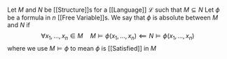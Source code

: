 Let $M$ and $N$ be [[Structure]]s for a [[Language]] $\mathcal{L}$ such that $M\subseteq N$
Let $\phi$ be a formula in $n$ [[Free Variable]]s.
We say that $\phi$ is absolute between $M$ and $N$ if 
$$
\forall x_{1},\dots,x_{n} \in M\quad %quad
M\models\phi(x_{1},\dots,x_{n}) \impliedby N\models\phi(x_{1},\dots,x_{n})
$$
where we use $M\models \phi$ to mean $\phi$ is [[Satisfied]] in $M$
